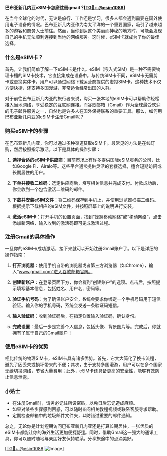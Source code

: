 **巴布亚新几内亚eSIM卡怎麽註冊gmail？[[TG💪+ @esim1088](https://t.me/s/esim1088)]**

在当今全球化的时代，无论是旅行、工作还是学习，很多人都会遇到需要在国外使用电子设备的情况。巴布亚新几内亚作为南太平洋的一个重要国家，吸引了越来越多的游客和商务人士前往。然而，当你到达这个美丽而神秘的地方时，可能会发现自己的手机无法顺利连接到当地的网络服务。这时候，eSIM卡就成为了你的最佳选择。

### 什么是eSIM卡？

首先，让我们简单了解一下eSIM卡是什么。eSIM（嵌入式SIM）是一种不需要物理卡槽的SIM卡技术，它直接集成在设备中。与传统SIM卡不同，eSIM卡无需剪卡或更换实体卡，用户可以通过网络下载运营商提供的虚拟SIM卡。这种技术不仅方便快捷，还支持多国漫游，非常适合经常出国的人群。

对于前往巴布亚新几内亚的旅行者来说，购买一张本地的eSIM卡可以帮助你轻松接入当地网络，享受稳定的互联网连接。而谷歌邮箱（Gmail）作为全球最受欢迎的电子邮件服务之一，自然也是许多人在国外保持联系的重要工具。那么，如何用巴布亚新几内亚的eSIM卡注册Gmail呢？

### 购买eSIM卡的步骤

在巴布亚新几内亚，你可以通过多种渠道获取eSIM卡。最常见的方法是在线订购，然后按照指示激活。以下是具体的操作步骤：

1. **选择合适的eSIM卡供应商**：目前市场上有许多提供国际eSIM服务的公司，比如Google Fi、Airalo等。这些平台通常提供灵活的套餐选择，适合短期访问或长期居住的用户。
   
2. **下单并接收二维码**：选定供应商后，填写相关信息并完成支付。付款成功后，你会收到一个包含激活二维码的邮件。

3. **下载并安装eSIM文件**：将二维码保存到手机上，并使用浏览器扫描二维码。根据提示下载相应的eSIM文件，并按照屏幕上的说明进行安装。

4. **激活eSIM卡**：打开手机的设置页面，找到“蜂窝移动网络”或“移动网络”，点击添加新网络，输入收到的激活码即可完成激活过程。

### 注册Gmail的具体操作

一旦你的eSIM卡成功激活，接下来就可以开始注册Gmail账户了。以下是详细的操作指南：

1. **打开浏览器**：使用手机自带的浏览器或者第三方浏览器（如Chrome），输入“www.gmail.com”进入谷歌邮箱官网。

2. **创建新账户**：在登录页面下方，你会看到“创建账户”的选项。点击后，按照提示填写基本信息，包括姓名、用户名、密码等。

3. **验证手机号码**：为了确保账户安全，系统会要求你绑定一个手机号码用于短信验证。输入你的手机号码，系统会发送一条验证码短信。

4. **输入验证码**：收到验证码后，在指定位置输入验证码，确认身份。

5. **完成设置**：最后一步是完善个人信息，包括头像、背景图片等。完成后，你就拥有了属于自己的Gmail账户！

### 使用eSIM卡的优势

相比传统的物理SIM卡，eSIM卡具有诸多优势。首先，它大大简化了换卡流程，避免了因丢失或损坏带来的不便；其次，由于支持多国漫游，用户可以在多个国家无缝切换网络，节省大量费用；此外，eSIM卡还具备更高的安全性，能够有效防止信息泄露。

### 小贴士

- 在注册Gmail时，请务必记住所设密码，以免日后忘记造成麻烦。
- 如果对某些步骤感到困惑，可以随时查阅相关教程视频或联系客服寻求帮助。
- 定期检查邮箱中的垃圾邮件文件夹，以防错过重要的邮件通知。

总之，无论你是计划短期访问巴布亚新几内亚还是打算长期居住，一张优质的eSIM卡都能让你的海外生活更加便捷舒适。同时，借助Gmail这一强大的通讯工具，你可以随时随地与亲朋好友保持联系，分享旅途中的点滴美好。

[[TG💪+ @esim1088](https://t.me/s/esim1088) ![Image](https://i.postimg.cc/4NQfJmqS/Snipaste-2025-05-13-00-14-12.png)]